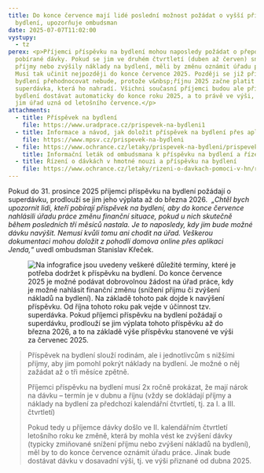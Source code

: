 ```yaml
---
title: Do konce července mají lidé poslední možnost požádat o vyšší příspěvek na
  bydlení, upozorňuje ombudsman
date: 2025-07-07T11:02:00
vystupy:
  - tz
perex: <p>Příjemci příspěvku na bydlení mohou naposledy požádat o přepočet výše
  pobírané dávky. Pokud se jim ve druhém čtvrtletí (duben až červen) snížily
  příjmy nebo zvýšily náklady na bydlení, měli by změnu oznámit úřadu práce.
  Musí tak učinit nejpozději do konce července 2025. Později se již příspěvek na
  bydlení přehodnocovat nebude, protože v&nbsp;říjnu 2025 začne platit tzv.
  superdávka, která ho nahradí. Všichni současní příjemci budou ale příspěvek na
  bydlení dostávat automaticky do konce roku 2025, a to právě ve výši, kterou
  jim úřad uzná od letošního července.</p>
attachments:
  - title: Příspěvek na bydlení
    file: https://www.uradprace.cz/prispevek-na-bydleni1
  - title: Informace a návod, jak doložit příspěvek na bydlení přes aplikaci Jenda
    file: https://www.mpsv.cz/prispevek-na-bydleni
  - file: https://www.ochrance.cz/letaky/prispevek-na-bydleni/prispevek-na-bydleni.pdf
    title: Informační leták od ombudsmana k příspěvku na bydlení a řízení o něm
  - title: Řízení o dávkách v hmotné nouzi a příspěvku na bydlení
    file: https://www.ochrance.cz/letaky/rizeni-o-davkach-pomoci-v-hn/rizeni-o-davkach-pomoci-v-hn.pdf
---
```

<p>Pokud do 31. prosince 2025 příjemci příspěvku na bydlení požádají o superdávku, prodlouží se jim jeho výplata až do března 2026.&nbsp; 
<i>„Chtěl bych upozornit lidi, kteří pobírají příspěvek na bydlení, aby do konce července nahlásili úřadu práce změnu finanční situace, pokud u nich skutečně během posledních tří měsíců nastala. Je to naposledy, kdy jim bude možné dávku navýšit. Nemusí kvůli tomu ani chodit na úřad. Veškerou dokumentaci mohou doložit z pohodlí domova online přes aplikaci Jenda,“&nbsp;</i>uvedl ombudsman Stanislav Křeček.&nbsp;
<i>&nbsp;</i></p>
<figure class="image">
<img src="https://www.ochrance.cz/aktualne/do_konce_cervence_maji_lide_posledni_moznost_pozadat_o_vyssi_prispevek_na_bydleni_upozornuje_ombudsman/grafiky_na_fb_84_.jpg" alt="Na infografice jsou uvedeny veškeré důležité termíny, které je potřeba dodržet k příspěvku na bydlení. Do konce července 2025 je možné podávat dobrovolnou žádost na úřad práce, kdy je možné nahlásit finanční změnu (snížení přijmu či zvýšení nákladů na bydlení). Na základě tohoto pak dojde k navýšení příspěvku. Od října tohoto roku pak vejde v účinnost tzv. superdávka. Pokud příjemci příspěvku na bydlení požádají o superdávku, prodlouží se jim výplata tohoto příspěvku až do března 2026, a to na základě výše příspěvku stanovené ve výši za červenec 2025."></figure>
<blockquote>
<p>Příspěvek na bydlení slouží rodinám, ale i jednotlivcům s&nbsp;nižšími příjmy, aby jim pomohl pokrýt náklady na bydlení. Je možné o něj zažádat až o tři měsíce zpětně.&nbsp;</p>
<p>Příjemci příspěvku na bydlení musí 2x ročně prokázat, že mají nárok na dávku – termín je v&nbsp;dubnu a říjnu (vždy se dokládají příjmy a náklady na bydlení za předchozí kalendářní čtvrtletí, tj. za I. a III. čtvrtletí)</p>
<p>Pokud tedy u příjemce dávky došlo ve II. kalendářním čtvrtletí letošního roku ke změně, která by mohla vést ke zvýšení dávky (typicky zmiňované snížení příjmu nebo zvýšení nákladů na bydlení), měl by to do konce července oznámit úřadu práce. Jinak bude dostávat dávku v&nbsp;dosavadní výši, tj. ve výši přiznané od dubna 2025.&nbsp;</p></blockquote>
<p>&nbsp;</p>
